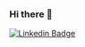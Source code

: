 ### Hi there 👋

<!--
**joilsonLeal/joilsonLeal** is a ✨ _special_ ✨ repository because its `README.md` (this file) appears on your GitHub profile.

Here are some ideas to get you started:

- 🔭 I’m currently working on ...
- 🌱 I’m currently learning ...
- 👯 I’m looking to collaborate on ...
- 🤔 I’m looking for help with ...
- 💬 Ask me about ...
- 📫 How to reach me: ...
- 😄 Pronouns: ...
- ⚡ Fun fact: ...
-->

[![Linkedin Badge](https://img.shields.io/badge/-LinkedIn-blue?style=flat-square&logo=Linkedin&logoColor=white&link=https://www.linkedin.com/in/joilson-leal-bica-40401b172/)](https://www.linkedin.com/in/joilsonleal/)
